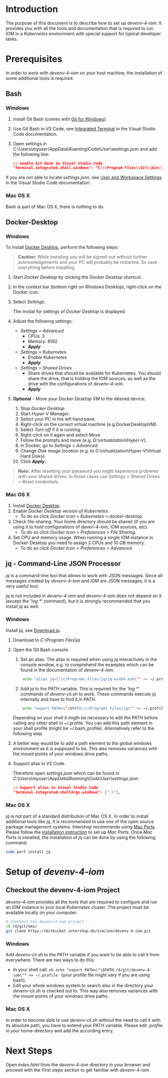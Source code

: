 # Introduction
The purpose of this document is to describe how to set up _devenv-4-iom_. It provides you with all the tools and documentation that is required to run _IOM_ in a _Kubernetes_ environment with special support for typical developer tasks.

# Prerequisites
In order to work with _devenv-4-iom_ on your host machine, the installation of some additional tools is required.

## Bash
### Windows
1. Install Git Bash (comes with [Git for Windows](https://gitforwindows.org/)).
2. Use Git Bash in VS Code, see [Integrated Terminal](https://code.visualstudio.com/docs/editor/integrated-terminal#_configuration) in the Visual Studio Code documentation.
3. Open settings in C:\Users\myuser\AppData\Roaming\Code\User\seetings.json and add the following line:
   
   ```json
   // enable Git Bash in Visual Studio Code
   "terminal.integrated.shell.windows": "C:\\Program Files\\Git\\bin\\bash.exe"
   ```
If you are not able to locate _settings.json_, see [User and Workspace Settings](https://code.visualstudio.com/docs/getstarted/settings) in the Visual Studio Code documentation.
### Mac OS X
Bash is part of Mac OS X, there is nothing to do.

## Docker-Desktop
### Windows
To install [Docker Desktop](https://www.docker.com/products/docker-desktop), perform the following steps:

> **Caution:** While installing you will be signed-out without further acknowledgements and your PC will probably be restarted. So save everything before installing.

1. Start _Docker Desktop_ by clicking the _Docker Desktop_ shortcut.
2. In the context bar (bottom right on Windows Desktop), right-click on the Docker icon.
3. Select _Settings_. 

   The modal for settings of _Docker Desktop_ is displayed.   


4. Adjust the following settings:
    - _Settings > Advanced_
       - CPUs: 3
       - Memory: 8192
       - _**Apply**_
    - _Settings > Kubernetes_
       - _Enable Kubernetes_
       - _**Apply**_
    - _Settings > Shared Drives_
       - Share drives that should be available for Kubernetes. You should share the drive, that is holding the IOM sources, as well as the drive with the configurations of _devenv-4-iom_.
       - _**Apply**_
5. **Optional** - Move your _Docker Desktop VM_ to the desired device:
     1. Stop _Docker Desktop_.
     2. Start _Hyper-V Manager_.
     3. Select your PC in the left hand pane.
     4. Right-click on the correct virtual machine (e.g.DockerDesktopVM).
     5. Select _Turn off_ if it is running.
     6. Right-click on it again and select _Move_.
     7. Follow the prompts and move (e.g. _D:\virtualization\Hyper-V_).
     8. In Docker, go to _Settings > Advanced_.
     9. Change _Disk image location_ (e.g. to D:\virtualization\Hyper-V\Virtual Hard Disks).
     10. Click _**Apply**_.

> **Note:** After resetting your password you might experience problems with your shared drives. In those cases use _Settings > Shared Drives > Reset credentials_.

### Mac OS X
1. Install [Docker Desktop](https://www.docker.com/products/docker-desktop).
2. Enable _Docker Desktop version of Kubernetes_.
    - To do so click _Docker Icon > Kubernetes > docker-desktop_.
3. Check file-sharing. Your home directory should be shared (if you are using it to hold configurations of _deven-4-iom_, IOM sources, etc).
    - To do so click _Docker Icon > Preferences > File Sharing_.
4. Set CPU and memory usage. When running a single IOM instance in Docker-Desktop you need to assign 2 CPUs and 10 GB memory.
    - To do so click _Docker Icon > Preferences > Advanced_.

## jq - Command-Line JSON Processor
_jq_ is a command-line tool that allows to work with JSON messages. Since all messages created by _devenv-4-iom_ and _IOM_ are JSON messages, it is a very useful tool.

jq is not included in _devenv-4-iom_ and _devenv-4-iom_ does not depend on it (except the _'log *'_ command), but it is strongly recommended that you install _jq_ as well.

### Windows
Install jq, see [Download jq](https://stedolan.github.io/jq/download).
1. Download to _C:\Program Files\jq_
2. Open the Git Bash console.
    1. Set an alias. The alias is required when using _jq_ interactively in the console window, e.g. to comprehend the examples which can be found in the documentation of _devenv-4-iom_.
        ```sh
         echo "alias jq=\"/c/Program\ Files/jq/jq-win64.exe\"" >> ~/.profile
         ```
    2. Add _jq_ to the PATH variable. This is required for the _'log *'_ commands of _devenv-cli.sh_ to work. These commands execute _jq_ internally and have to find it in _PATH_.
        ```sh
         echo "export PATH=\"\$PATH:/c/Program\ Files/jq\"" >> ~/.profile
        ```
    Depending on your shell it migth be necessary to edit the PATH before calling any other shell in ~/.profile. You can add this path element in your shell profile (might be ~/.bash_profile). Alternatively refer to the following step.
3. A better way would be to add a path element to the global windows environment as it is supposed to be. This also removes variances with the mount points of your windows drive paths.


4. Support alias in VS Code.

   Therefore open _settings.json_ which can be found in _C:\Users\myuser\AppData\Roaming\Code\User\settings.json_.
    ```json
    // Support alias in Visual Studio Code
    "terminal.integrated.shellArgs.windows": ["-l"],
    ```


### Mac OS X
_jq_ is not part of a standard distribution of Mac OS X. In order to install additional tools like _jq_, it is recommended to use one of the open source package management systems. Intershop recommends using [Mac Ports](https://www.macports.org/). Please follow the [installation instruction](https://www.macports.org/install.php) to set up _Mac Ports_. Once _Mac Ports_ is installed, the installation of _jq_ can be done by using the following command:
```sh
sudo port install jq
```

# Setup of _devenv-4-iom_
## Checkout the devenv-4-iom Project
_devenv-4-iom_ provides all the tools that are required to configure and run an _IOM_ instance in your local _Kubernetes_ cluster. The project must be available locally on your computer:
```sh
# checkout the devenv-4-iom project
cd /d/git/oms/
git clone https://bitbucket.intershop.de/scm/iom/devenv-4-iom.git
```

### Windows
Add _devenv-cli.sh_ to the PATH variable if you want to be able to call it from everywhere. There are two ways to do this:
   - In your shell call: 
    ```sh
    echo "export PATH=\"\$PATH:/d/git/devenv-4-iom\"" >> ~/.profile
    ```
    (your profile file might vary if you are using bash).
   - Edit your whole windows system to search also in the directory your _devenv-cli.sh_ is checked out to. This way also removes variances with the mount points of your windows drive paths.

### Mac OS X
In order to become able to use _devenv-cli.sh_ without the need to call it with its absolute path, you have to extend your PATH variable. Please edit _.profile_ in your home-directory and add the according entry.

# Next Steps
Open _index.html_ from the _devenv-4-iom_ directory in your browser and proceed with the _First steps_ section to get familiar with _devenv-4-iom_.
